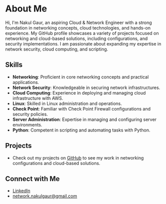 # About Me

Hi, I'm Nakul Gaur, an aspiring Cloud & Network Engineer with a strong foundation in networking concepts, cloud technologies, and hands-on experience. My GitHub profile showcases a variety of projects focused on networking and cloud-based solutions, including configurations, and security implementations. I am passionate about expanding my expertise in network security, cloud computing, and scripting.

## Skills
- **Networking**: Proficient in core networking concepts and practical applications.
- **Network Security**: Knowledgeable in securing network infrastructures.
- **Cloud Computing**: Experience in deploying and managing cloud infrastructure with AWS.
- **Linux**: Skilled in Linux administration and operations.
- **Check Point**: Familiar with Check Point Firewall configurations and security policies.
- **Server Administration**: Expertise in managing and configuring server environments.
- **Python**: Competent in scripting and automating tasks with Python.

## Projects
- Check out my projects on [GitHub](https://github.com/TheCyber-Mage) to see my work in networking configurations and cloud-based solutions.

## Connect with Me
- [LinkedIn](https://www.linkedin.com/in/gaurnakul)
- [network.nakulgaur@gmail.com](mailto:network.nakulgaur@gmail.com)
